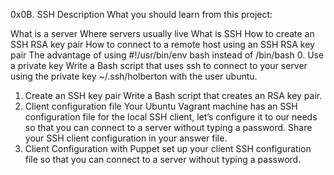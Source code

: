 0x0B. SSH
Description
What you should learn from this project:

What is a server
Where servers usually live
What is SSH
How to create an SSH RSA key pair
How to connect to a remote host using an SSH RSA key pair
The advantage of using #!/usr/bin/env bash instead of /bin/bash
0. Use a private key
Write a Bash script that uses ssh to connect to your server using the private key ~/.ssh/holberton with the user ubuntu.
1. Create an SSH key pair
Write a Bash script that creates an RSA key pair.
2. Client configuration file
Your Ubuntu Vagrant machine has an SSH configuration file for the local SSH client, let’s configure it to our needs so that you can connect to a server without typing a password. Share your SSH client configuration in your answer file.
4. Client Configuration with Puppet
set up your client SSH configuration file so that you can connect to a server without typing a password.

